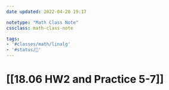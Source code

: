 ```yaml
---
date updated: 2022-04-20 19:17

notetype: "Math Class Note"
cssclass: math-class-note

tags: 
- '#classes/math/linalg'
- '#status/🚧'
---
```


# [[18.06 HW2 and Practice 5-7]]


